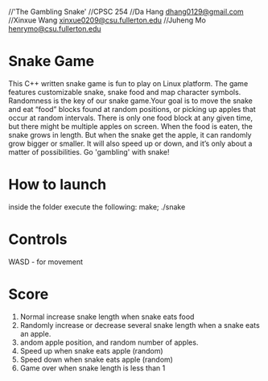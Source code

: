 //'The Gambling Snake'
//CPSC 254
//Da Hang        dhang0129@gmail.com
//Xinxue Wang    xinxue0209@csu.fullerton.edu
//Juheng Mo      henrymo@csu.fullerton.edu

# Snake Game
This C++ written snake game is fun to play on Linux platform. 
The game features customizable snake, snake food and map 
character symbols. 
Randomness is the key of our snake game.Your goal is to move the 
snake and eat “food” blocks found at random positions, or picking 
up apples that occur at random intervals. There is only one food 
block at any given time, but there might be multiple apples on 
screen. When the food is eaten, the snake grows in length. But 
when the snake get the apple, it can randomly grow bigger or smaller. 
It will also speed up or down, and it’s only about a matter of 
possibilities. Go 'gambling' with snake!

# How to launch
inside the folder execute the following: make; ./snake

# Controls
WASD - for movement

# Score
1) Normal increase snake length when snake eats food
2) Randomly increase or decrease several snake length when a snake eats an apple.
3) andom apple position, and random number of apples.
4) Speed up when snake eats apple (random)
5) Speed down when snake eats apple (random)
6) Game over when snake length is less than 1




